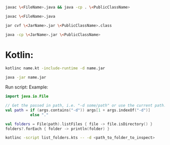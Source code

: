```bash
javac \<FileName>.java && java -cp . \<PublicClassName>
```

```bash
javac \<FileName>.java
```

```bash
jar cvf \<JarName>.jar \<PublicClassName>.class
```

```bash
java -cp \<JarName>.jar \<PublicClassName>
```

# Kotlin:
```bash
kotlinc name.kt -include-runtime -d name.jar
```

```bash
java -jar name.jar
```
Run script:
Example:
```kotlin
import java.io.File

// Get the passed in path, i.e. "-d some/path" or use the current path.
val path = if (args.contains("-d")) args[1 + args.indexOf("-d")]
           else "."

val folders = File(path).listFiles { file -> file.isDirectory() }
folders?.forEach { folder -> println(folder) }
```

```bash
kotlinc -script list_folders.kts -- -d <path_to_folder_to_inspect>
```
